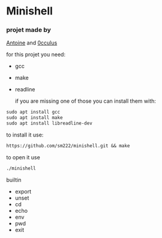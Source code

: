 # Minishell
### projet made by
[Antoine](https://github.com/sm222) and [0cculus](https://github.com/0cculus)

for this projet you need:
* gcc
* make
* readline

  if you are missing one of those you can install them with: 

```txt
sudo apt install gcc
sudo apt install make
sudo apt install libreadline-dev
```

to install it use:
```txt 
https://github.com/sm222/minishell.git && make
```
to open it use
```txt
./minishell
```

builtin
* export
* unset
* cd
* echo
* env
* pwd
* exit
